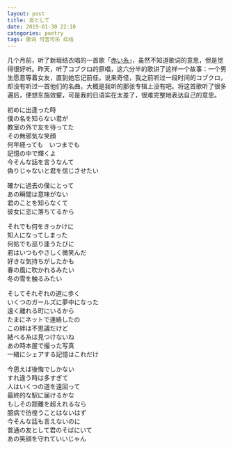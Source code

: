 ```yaml
---
layout: post
title: 友として
date: 2019-01-30 22:10
categories: poetry
tags: 歌词 可苦可乐 红线
---
```


几个月前，听了新垣结衣唱的一首歌「[赤い糸](http://bit.ly/2HSjyFZ)」，虽然不知道歌词的意思，但是觉得很好听。昨天，听了コブクロ的原唱，这六分半的歌讲了这样一个故事：一个男生愿意等着女友，直到她忘记前任。说来奇怪，我之前听过一段时间的コブクロ，却没有听过一首他们的名曲，大概是我听的那张专辑上没有吧。将这首歌听了很多遍后，便想东施效颦，可是我的日语实在太差了，很难完整地表达自己的意思。

初めに出逢った時  
僕の名を知らない君が  
教室の外で友を待ってた  
その無邪気な笑顔  
何年経っても　いつまでも  
記憶の中で輝くよ  
今そんな話を言うなんて  
偽りじゃないと君を信じさせたい  

確かに過去の僕にとって  
あの瞬間は意味がない  
君のことを知らなくて  
彼女に恋に落ちてるから  

それでも何をきっかけに  
知人になってしまった  
何処でも巡り逢うたびに  
君はいつもやさしく微笑んだ  
好きな気持ちがしたかも  
春の風に吹かれるみたい  
冬の雪を触るみたい  

そしてそれぞれの道に歩く  
いくつのガールズに夢中になった  
遠く離れる町にいるから  
たまにネットで連絡したの  
この絆は不思議だけど  
結べる糸は見つけないね  
あの時本屋で撮った写真  
一緒にシェアする記憶はこれだけ  

今思えば後悔でしかない  
すれ違う時は多すぎて  
人はいくつの道を遠回って  
最終的な駅に届けるかな  
もしその距離を超えれるなら  
臆病で彷徨うことはないはず  
今そんな話も言えないのに  
普通の友として君のそばにいて  
あの笑顔を守れていいじゃん  


